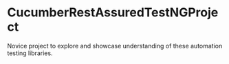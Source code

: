 # CucumberRestAssuredTestNGProject
Novice project to explore and showcase understanding of these automation testing libraries.
